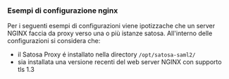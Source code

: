 ### Esempi di configurazione nginx
Per i seguenti esempi di configurazioni viene ipotizzache che un server NGINX faccia da proxy verso una o più istanze satosa. All'interno delle configurazioni  si considera che:
* il Satosa Proxy é installato nella directory `/opt/satosa-saml2/`
* sia installata una versione recenti del web server NGINX con supporto tls 1.3 
